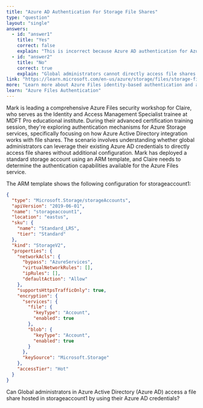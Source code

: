 ```yaml
---
title: "Azure AD Authentication For Storage File Shares"
type: "question"
layout: "single"
answers:
  - id: "answer1"
    title: "Yes"
    correct: false
    explain: "This is incorrect because Azure AD authentication for Azure Files requires additional configuration that is not present in this ARM template. The storage account needs identity-based authentication enabled and proper RBAC roles assigned."
  - id: "answer2"
    title: "No"
    correct: true
    explain: "Global administrators cannot directly access file shares using Azure AD credentials without additional configuration. Azure Files requires identity-based authentication to be explicitly enabled on the storage account and proper RBAC role assignments."
link: "https://learn.microsoft.com/en-us/azure/storage/files/storage-files-identity-auth-active-directory-enable"
more: "Learn more about Azure Files identity-based authentication and access control"
learn: "Azure Files Authentication"
---
```


Mark is leading a comprehensive Azure Files security workshop for Claire, who serves as the Identity and Access Management Specialist trainee at MDFT Pro educational institute. During their advanced certification training session, they're exploring authentication mechanisms for Azure Storage services, specifically focusing on how Azure Active Directory integration works with file shares. The scenario involves understanding whether global administrators can leverage their existing Azure AD credentials to directly access file shares without additional configuration. Mark has deployed a standard storage account using an ARM template, and Claire needs to determine the authentication capabilities available for the Azure Files service.

The ARM template shows the following configuration for storageaccount1:

```json
{
  "type": "Microsoft.Storage/storageAccounts",
  "apiVersion": "2019-06-01",
  "name": "storageaccount1",
  "location": "eastus",
  "sku": {
    "name": "Standard_LRS",
    "tier": "Standard"
  },
  "kind": "StorageV2",
  "properties": {
    "networkAcls": {
      "bypass": "AzureServices",
      "virtualNetworkRules": [],
      "ipRules": [],
      "defaultAction": "Allow"
    },
    "supportsHttpsTrafficOnly": true,
    "encryption": {
      "services": {
        "file": {
          "keyType": "Account",
          "enabled": true
        },
        "blob": {
          "keyType": "Account",
          "enabled": true
        }
      },
      "keySource": "Microsoft.Storage"
    },
    "accessTier": "Hot"
  }
}
```

Can Global administrators in Azure Active Directory (Azure AD) access a file share hosted in storageaccount1 by using their Azure AD credentials?
